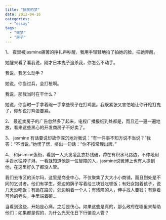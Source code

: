 ```yaml
---
title: "搞笑的梦"
date: 2012-04-16
categories: 
  - "essay"
tags: 
  - "做梦"
  - "房子"
---
```


1、 夜里被jasmine痛苦的挣扎声吵醒，我用手轻轻地拍了拍她的脸，把她弄醒。

她醒来看了看我说，刚才日本鬼子追杀我，你怎么不动手。

我说，我怎么动手？

她说，你当过兵，会打枪啊。

我说，那我当时在干什么？

她说，你当时一手拿着碗一手拿些筷子在打鸡蛋。我既紧张又害怕地让你开枪打鬼子，你却说打鸡蛋要紧。

2、 最近卖房子的广告忽然多了起来，电视广播报纸到处都是，而且还一遍一遍地放，看来这些黑心的开发商房子不好卖了。

3、 jasmine 有话要说却故作深沉地对我说：“有一件事不知方说不当说？”我答：“不当说。”她愣了愣，挤出一句话：“你不按常理出牌。”

4、 和jasmine逛街，看到一人头发凌乱衣衫残破，蹲在有积水马路边，不停地用手舀水往脖子淋。一看就知道他是一位智障的人，jasmine说微博上也有人提到他，在这里好久了都没人管。

我们去市区的沃尔玛，这里是商业中心，不仅聚集了大大小小商铺，而且到处是不同的乞讨者。他们有学生，旁边的牌子写着给三块钱吃顿饭；有妇女抱着孩子，说几天没吃饭；有跪在路旁，旁边躺着一个人；有残障的人，伸手找人要钱；有穿着可怜的老头，手里端着碗…

当看到这些，开始是心痛，之后是伤心。如果这些是真的，那么政府在哪里来帮助他们；如果都是假的，为什么光天化日下行骗没人管？
